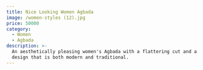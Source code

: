 ```yaml
---
title: Nice Looking Women Agbada
image: /women-styles (12).jpg
price: 50000
category:
  - Women
  - Agbada
description: >-
  An aesthetically pleasing women's Agbada with a flattering cut and a stylish
  design that is both modern and traditional.
---
```


